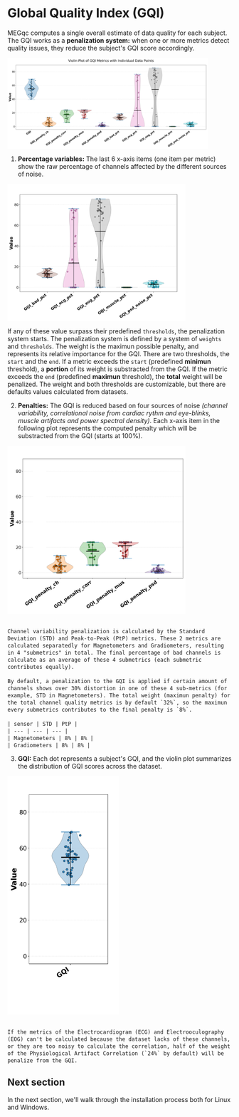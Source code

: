 # Global Quality Index (GQI)

MEGqc computes a single overall estimate of data quality for each subject. The GQI works as a **penalization system:** when one or more metrics detect quality issues, they reduce the subject's GQI score accordingly.

<img src="../static/gqi/gqi_1.png" alt="gqi" width="450px" align="center">


1. **Percentage variables:** The last 6 x-axis items (one item per metric) show the raw percentage of channels affected by the different sources of noise.
<img src="../static/gqi/03.png" alt="gqi-3" width="400px" align="center">

If any of these value surpass their predefined `thresholds`, the penalization system starts. The penalization system is defined by a system of `weights` and `thresholds`. The weight is the maximun possible penalty, and represents its relative importance for the GQI. There are two thresholds, the `start` and the `end`. If a metric exceeds the `start` (predefined **minimun** threshold), a **portion** of its weight is substracted from the GQI. If the metric exceeds the `end` (predefined **maximun** threshold), the **total** weight will be penalized. The weight and both thresholds are customizable, but there are defaults values calculated from datasets.

2. **Penalties:** The GQI is reduced based on four sources of noise *(channel variability, correlational noise from cardiac rythm and eye-blinks, muscle artifacts and power spectral density)*. Each x-axis item in the following plot represents the computed penalty which will be substracted from the GQI (starts at 100%).

<img src="../static/gqi/02.png" alt="gqi-2" width="400px" align="center">


```{dropdown} Example: Channel variability calculation

Channel variability penalization is calculated by the Standard Deviation (STD) and Peak-to-Peak (PtP) metrics. These 2 metrics are calculated separatedly for Magnetometers and Gradiometers, resulting in 4 "submetrics" in total. The final percentage of bad channels is calculate as an average of these 4 submetrics (each submetric contributes equally).

By default, a penalization to the GQI is applied if certain amount of channels shows over 30% distortion in one of these 4 sub-metrics (for example, STD in Magnetometers). The total weight (maximun penalty) for the total channel quality metrics is by default `32%`, so the maximun every submetrics contributes to the final penalty is `8%`. 

| sensor | STD | PtP |
| --- | --- | --- |
| Magnetometers | 8% | 8% |
| Gradiometers | 8% | 8% |

``` 


3. **GQI:** Each dot represents a subject's GQI, and the violin plot summarizes the distribution of GQI scores across the dataset.
<img src="../static/gqi/01.png" alt="gqi-1" width="250px" align="center">

```{warning}

If the metrics of the Electrocardiogram (ECG) and Electrooculography (EOG) can't be calculated because the dataset lacks of these channels, or they are too noisy to calculate the correlation, half of the weight of the Physiological Artifact Correlation (`24%` by default) will be penalize from the GQI.

```

## Next section
In the next section, we'll walk through the installation process both for Linux and Windows.


